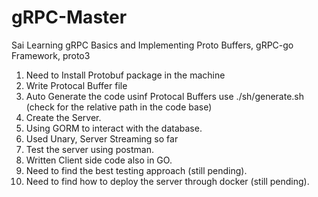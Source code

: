 # gRPC-Master
Sai Learning gRPC Basics and Implementing Proto Buffers, gRPC-go Framework, proto3 


1. Need to Install Protobuf package in the machine
2. Write Protocal Buffer file
3. Auto Generate the code usinf Protocal Buffers use ./sh/generate.sh (check for the relative path in the code base)
4. Create the Server.
5. Using GORM to interact with the database.
6. Used Unary, Server Streaming so far 
7. Test the server using postman.
8. Written Client side code also in GO.
9. Need to find the best testing approach (still pending).
10. Need to find how to deploy the server through docker (still pending).
